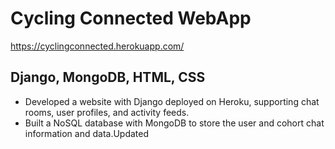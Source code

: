 # Cycling Connected WebApp 

https://cyclingconnected.herokuapp.com/

## Django, MongoDB, HTML, CSS


- Developed a website with Django deployed on Heroku, supporting chat rooms, user profiles, and activity feeds.
-	Built a NoSQL database with MongoDB to store the user and cohort chat information and data.Updated

